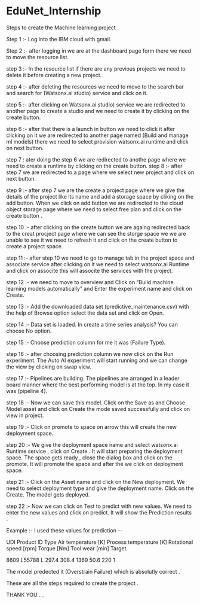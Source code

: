 # EduNet_Internship
Steps to create the Machine learning project

Step 1 :- Log into the IBM cloud with gmail.

Step 2 :- after logging in we are at the dashboard page form there we need to move the resource list.

step 3 :- In the resource list if there are any previous projects we need to delete it before creating a new project.

step 4 :- after deleting the resources we need to move to the search bar and search for (Watsonx.ai studio) service and click on it.

step 5 :- after clicking on Watsonx.ai studio) service we are redirected to another page to create a studio and we need to create it by clicking on the create button.

step 6 :- after that there is a launch in button we need to click it after clicking on it we are redirected to another page named (Build and manage ml models) there we need to select provision watsonx.ai runtime and click on next button.

step 7 : ater doing the step 6 we are redirected to anothe page where we need to create a runtime by clicking on the create button.
step 8 :- after step 7 we are redirected to a page where we select new project and click on next button.

step 9 :- after step 7 we are the create a project page where we give the details of the project like its name and add a storage space by cliking on the add button. When we click on add button we are redirected to the cloud object storage page where we need to select free plan and click on the create button .

step 10 :- after clicking on the create button we are againg redirected back to the creat procject page where we can see the storge space we we are unable to see it we need to refresh it and click on the create button to create a project space.

step 11 :- after step 10 we need to go to manage tab in the project space and associate service after clicking on it we need to select watsonx.ai Runtime and click on associte this will associte the services with the project.

step 12 :- we need to move to overview and  Click on “Build machine learning models automatically” and Enter the experiment name and click on Create.

step 13 :- Add the downloaded data set (predictive_maintenance.csv) with the help of Browse option select the data set and click on Open.

step 14 :- Data set is loaded. In create a time series analysis? You can choose No option.

step 15 :- Choose prediction column for me it was (Failure Type).

step 16 :-  after choosing prediction column we now click on the Run experiment. The  Auto AI experiment will start running and we can change the view by clicking on swap view.

step 17 :- Pipelines are building. The pipelines are arranged in a leader board manner where the best performing model is at the top. In my case it was (pipeline 4).

step 18 :- Now we can save this model. Click on the Save as and  Choose Model asset and click on Create the mode saved successfully and click on view in project.

step 19 :- Click on promote to space on arrow this will create the new deployment space. 

step 20 :- We give the deployment space name and select watsonx.ai Runtime service , click on Create . It will start preparing the deployment space. The space gets ready , close the dialog box and click on the promote. It will promote the space and after the we click on deployment space.

step 21 :- Click on the Asset name and click on the New deployment. We need to select deployment type and give the deployment name. Click on the Create. The model gets deployed.

step 22 :- Now we can click on Test to predict with new values. We need to enter the new values and click on predict. It will show the Prediction results .

Example :- I used these values for prediction --

UDI	Product ID	Type	Air temperature [K]	Process temperature [K]	Rotational speed [rpm]	Torque [Nm]	Tool wear [min]	Target

8609	L55788	L	297.4	308.4	1369	50.6	220	1	

The model predected it (Overstrain Failure) which is absolutly correct .

These are all the steps required to create the project .

THANK YOU.....
